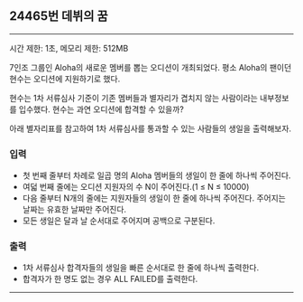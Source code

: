 ## 24465번 데뷔의 꿈

---

시간 제한: 1초, 메모리 제한: 512MB

7인조 그룹인 Aloha의 새로운 멤버를 뽑는 오디션이 개최되었다. 평소 Aloha의 팬이던 현수는 오디션에 지원하기로 했다.

현수는 1차 서류심사 기준이 기존 멤버들과 별자리가 겹치지 않는 사람이라는 내부정보를 입수했다. 현수는 과연 오디션에 합격할 수 있을까?

아래 별자리표를 참고하여 1차 서류심사를 통과할 수 있는 사람들의 생일을 출력해보자.

### 입력

- 첫 번째 줄부터 차례로 일곱 명의 Aloha 멤버들의 생일이 한 줄에 하나씩 주어진다.
- 여덟 번째 줄에는 오디션 지원자의 수 N이 주어진다.(1 ≤ N ≤ 10000)
- 다음 줄부터 N개의 줄에는 지원자들의 생일이 한 줄에 하나씩 주어진다. 주어지는 날짜는 유효한 날짜만 주어진다.
- 모든 생일은 달과 날 순서대로 주어지며 공백으로 구분된다.

### 출력

- 1차 서류심사 합격자들의 생일을 빠른 순서대로 한 줄에 하나씩 출력한다. 
- 합격자가 한 명도 없는 경우 ALL FAILED를 출력한다.

---